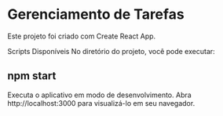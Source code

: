 # Gerenciamento de Tarefas

Este projeto foi criado com Create React App.

Scripts Disponíveis
No diretório do projeto, você pode executar:

## npm start

Executa o aplicativo em modo de desenvolvimento.
Abra http://localhost:3000 para visualizá-lo em seu navegador.
